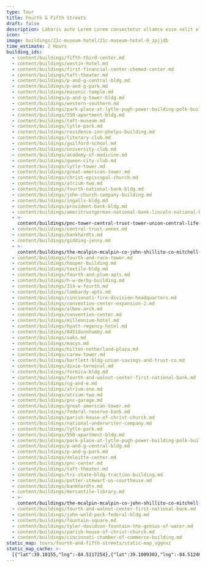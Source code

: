 ```yaml
---
type: Tour
title: Fourth & Fifth Streets
draft: false
description: Laboris aute Lorem Lorem consectetur ullamco esse velit elit.
icon: ''
image: buildings/21c-museum-hotel/21c-museum-hotel-0_zpjjdb
time_estimate: 2 Hours
building_ids:
  - content/buildings/fifth-third-center.md
  - content/buildings/westin-hotel.md
  - content/buildings/first-financial-center-chemed-center.md
  - content/buildings/taft-theater.md
  - content/buildings/p-and-g-central-bldg.md
  - content/buildings/p-and-g-park.md
  - content/buildings/masonic-temple.md
  - content/buildings/p-and-g-tower-bldg.md
  - content/buildings/western-southern.md
  - content/buildings/park-place-at-lytle-pugh-power-building-polk-building.md
  - content/buildings/550-apartment-bldg.md
  - content/buildings/taft-museum.md
  - content/buildings/lytle-park.md
  - content/buildings/residence-inn-phelps-building.md
  - content/buildings/literary-club.md
  - content/buildings/guilford-school.md
  - content/buildings/university-club.md
  - content/buildings/academy-of-medicine.md
  - content/buildings/queen-city-club.md
  - content/buildings/lytle-tower.md
  - content/buildings/great-american-tower.md
  - content/buildings/christ-episcopal-church.md
  - content/buildings/atrium-two.md
  - content/buildings/fourth-national-bank-bldg.md
  - content/buildings/john-church-company-building.md
  - content/buildings/ingalls-bldg.md
  - content/buildings/provident-bank-bldg.md
  - content/buildings/ameritrustgerman-national-bank-lincoln-national-bank.md
  - >-
    content/buildings/pnc-tower-central-trust-tower-union-central-life-insurance-building.md
  - content/buildings/central-trust-annex.md
  - content/buildings/bankhardts.md
  - content/buildings/gidding-jenny.md
  - >-
    content/buildings/the-mcalpin-mcalpin-co-john-shillito-co-mitchell-and-rammelsberg-furniture-co.md
  - content/buildings/fourth-and-race-tower.md
  - content/buildings/hooper-building.md
  - content/buildings/textile-bldg.md
  - content/buildings/fourth-and-plum-apts.md
  - content/buildings/h-w-derby-building.md
  - content/buildings/314-w-fourth.md
  - content/buildings/lombardy-apts.md
  - content/buildings/cincinnati-fire-division-headquarters.md
  - content/buildings/convention-center-expansion-2.md
  - content/buildings/albee-arch.md
  - content/buildings/convention-center.md
  - content/buildings/millennium-hotel.md
  - content/buildings/hyatt-regency-hotel.md
  - content/buildings/8451dunnhumby.md
  - content/buildings/saks.md
  - content/buildings/macys.md
  - content/buildings/hilton-netherland-plaza.md
  - content/buildings/carew-tower.md
  - content/buildings/bartlett-bldg-union-savings-and-trust-co.md
  - content/buildings/dixie-terminal.md
  - content/buildings/formica-bldg.md
  - content/buildings/fourth-and-walnut-center-first-national-bank.md
  - content/buildings/cg-and-e.md
  - content/buildings/atrium-one.md
  - content/buildings/atrium-two.md
  - content/buildings/pnc-garage.md
  - content/buildings/great-american-tower.md
  - content/buildings/federal-reserve-bank.md
  - content/buildings/parish-house-of-christ-church.md
  - content/buildings/national-underwriter-company.md
  - content/buildings/lytle-park.md
  - content/buildings/550-apartment-bldg.md
  - content/buildings/park-place-at-lytle-pugh-power-building-polk-building.md
  - content/buildings/p-and-g-central-bldg.md
  - content/buildings/p-and-g-park.md
  - content/buildings/deloitte-center.md
  - content/buildings/pnc-center.md
  - content/buildings/taft-theater.md
  - content/buildings/tri-state-bldg-traction-building.md
  - content/buildings/potter-stewart-us-courthouse.md
  - content/buildings/bankhardts.md
  - content/buildings/mercantile-library.md
  - >-
    content/buildings/the-mcalpin-mcalpin-co-john-shillito-co-mitchell-and-rammelsberg-furniture-co.md
  - content/buildings/fourth-and-walnut-center-first-national-bank.md
  - content/buildings/john-weld-peck-federal-bldg.md
  - content/buildings/fountain-square.md
  - content/buildings/tyler-davidson-fountain-the-genius-of-water.md
  - content/buildings/parish-house-of-christ-church.md
  - content/buildings/cincinnati-chamber-of-commerce-building.md
static_map: tours/fourth-and-fifth-streets/static-map_sggnvz
static_map_cache: >-
  [{"lat":39.10155,"lng":-84.5117254},{"lat":39.1009303,"lng":-84.5124668},{"lat":39.1016183,"lng":-84.5083716},{"lat":39.1017,"lng":-84.5078},{"lat":39.103,"lng":-84.507448},{"lat":39.10254,"lng":-84.507227},{"lat":39.1018,"lng":-84.507227},{"lat":39.103,"lng":-84.5056},{"lat":39.101857,"lng":-84.5058558},{"lat":39.1023428,"lng":-84.5034659},{"lat":39.1018975,"lng":-84.5041236},{"lat":39.1019,"lng":-84.5029},{"lat":39.1012,"lng":-84.5041236},{"lat":39.10165,"lng":-84.5045},{"lat":39.101391,"lng":-84.504703},{"lat":39.10078,"lng":-84.5050749},{"lat":39.1008,"lng":-84.5058558},{"lat":39.1004294,"lng":-84.5059878},{"lat":39.1006386,"lng":-84.5064066},{"lat":39.1010718,"lng":-84.5064478},{"lat":39.10035,"lng":-84.50735},{"lat":39.100922,"lng":-84.507448},{"lat":39.1001396,"lng":-84.5083772},{"lat":39.1002,"lng":-84.51201},{"lat":39.100275,"lng":-84.512223},{"lat":39.100135,"lng":-84.5125},{"lat":39.0995902,"lng":-84.5122258},{"lat":39.100143,"lng":-84.512876},{"lat":39.0997556,"lng":-84.512878},{"lat":39.099,"lng":-84.5127},{"lat":39.100023,"lng":-84.513149},{"lat":39.100002,"lng":-84.51338},{"lat":39.0996,"lng":-84.5133992},{"lat":39.099397,"lng":-84.514482},{"lat":39.099251,"lng":-84.51539},{"lat":39.0991094,"lng":-84.5161118},{"lat":39.0989969,"lng":-84.51699},{"lat":39.0994,"lng":-84.5177427},{"lat":39.0994,"lng":-84.518},{"lat":39.09935,"lng":-84.51825},{"lat":39.1000118,"lng":-84.5189644},{"lat":39.10061,"lng":-84.5188379},{"lat":39.10073,"lng":-84.5178379},{"lat":39.1009571,"lng":-84.5165202},{"lat":39.101248,"lng":-84.516007},{"lat":39.1003446,"lng":-84.5157185},{"lat":39.1015296,"lng":-84.5151752},{"lat":39.10046,"lng":-84.5147841},{"lat":39.101398,"lng":-84.513916},{"lat":39.1008434,"lng":-84.5141833},{"lat":39.100836,"lng":-84.513238},{"lat":39.1002853,"lng":-84.5114735},{"lat":39.1,"lng":-84.5114},{"lat":39.1004,"lng":-84.5108585},{"lat":39.1000913,"lng":-84.5108235},{"lat":39.1001387,"lng":-84.5096868},{"lat":39.1001257,"lng":-84.5088439},{"lat":39.1001396,"lng":-84.5083772},{"lat":39.10062,"lng":-84.509168},{"lat":39.10035,"lng":-84.50735},{"lat":39.1007582,"lng":-84.5100822},{"lat":39.1009969,"lng":-84.5069479},{"lat":39.1012,"lng":-84.5050431},{"lat":39.1012,"lng":-84.5041236},{"lat":39.1018975,"lng":-84.5041236},{"lat":39.1023428,"lng":-84.5034659},{"lat":39.103,"lng":-84.507448},{"lat":39.10254,"lng":-84.507227},{"lat":39.102183,"lng":-84.508639},{"lat":39.10135,"lng":-84.509168},{"lat":39.1017,"lng":-84.5078},{"lat":39.101048,"lng":-84.511048},{"lat":39.1018558,"lng":-84.5106371},{"lat":39.100023,"lng":-84.513149},{"lat":39.1006122,"lng":-84.5108585},{"lat":39.0996,"lng":-84.5133992},{"lat":39.1000913,"lng":-84.5108235},{"lat":39.1025458,"lng":-84.5095669},{"lat":39.10135,"lng":-84.5125},{"lat":39.10155,"lng":-84.5124},{"lat":39.1009969,"lng":-84.5069479},{"lat":39.099654,"lng":-84.512977}]
---
```

